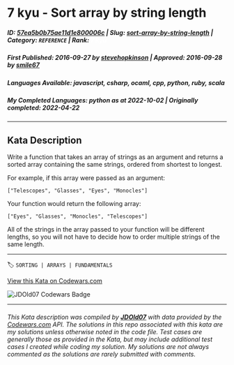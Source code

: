 # 7 kyu - Sort array by string length

##### **ID**: [57ea5b0b75ae11d1e800006c](https://www.codewars.com/kata/57ea5b0b75ae11d1e800006c) | **Slug**: [sort-array-by-string-length](https://www.codewars.com/kata/57ea5b0b75ae11d1e800006c) | **Category**: `REFERENCE` | **Rank**: <span style="color:white">7 kyu</span>

##### **First Published**: 2016-09-27 ***by*** [stevehopkinson](https://www.codewars.com/users/stevehopkinson) | **Approved**: 2016-09-28 ***by*** [smile67](https://www.codewars.com/users/smile67)

##### **Languages Available**: javascript, csharp, ocaml, cpp, python, ruby, scala

##### **My Completed Languages**: python ***as at*** 2022-10-02 | **Originally completed**: 2022-04-22

---

## Kata Description


Write a function that takes an array of strings as an argument and returns a sorted array containing the same strings, ordered from shortest to longest.



For example, if this array were passed as an argument:



``` ["Telescopes", "Glasses", "Eyes", "Monocles"] ```



Your function would return the following array:



``` ["Eyes", "Glasses", "Monocles", "Telescopes"] ```



All of the strings in the array passed to your function will be different lengths, so you will not have to decide how to order multiple strings of the same length.

---


🏷 `SORTING | ARRAYS | FUNDAMENTALS`


[View this Kata on Codewars.com](https://www.codewars.com/kata/57ea5b0b75ae11d1e800006c)

![](https://www.codewars.com/users/jdold07/badges/large "JDOld07 Codewars Badge")

---

###### *This Kata description was compiled by [**JDOld07**](https://tpstech.dev) with data provided by the [Codewars.com](https://www.codewars.com) API.  The solutions in this repo associated with this kata are my solutions unless otherwise noted in the code file.  Test cases are generally those as provided in the Kata, but may include additional test cases I created while coding my solution.  My solutions are not always commented as the solutions are rarely submitted with comments.*
